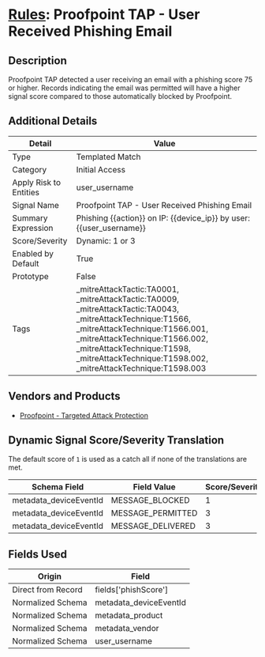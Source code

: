 # [Rules](README.md): Proofpoint TAP - User Received Phishing Email

## Description
Proofpoint TAP detected a user receiving an email with a phishing score 75 or higher. Records indicating the email was permitted will have a higher signal score compared to those automatically blocked by Proofpoint.

## Additional Details
|Detail|Value|
|----|----|
|Type|Templated Match|
|Category|Initial Access|
|Apply Risk to Entities|user_username|
|Signal Name|Proofpoint TAP - User Received Phishing Email|
|Summary Expression|Phishing {{action}} on IP: {{device_ip}} by user: {{user_username}}|
|Score/Severity|Dynamic: 1 or 3|
|Enabled by Default|True|
|Prototype|False|
|Tags|_mitreAttackTactic:TA0001, _mitreAttackTactic:TA0009, _mitreAttackTactic:TA0043, _mitreAttackTechnique:T1566, _mitreAttackTechnique:T1566.001, _mitreAttackTechnique:T1566.002, _mitreAttackTechnique:T1598, _mitreAttackTechnique:T1598.002, _mitreAttackTechnique:T1598.003|
## Vendors and Products
- [Proofpoint - Targeted Attack Protection](../products/de3d4b6b-36a3-4436-8bfc-0561ac95037e.md)


## Dynamic Signal Score/Severity Translation

The default score of `1` is used as a catch all if none of the translations are met.

|Schema Field|Field Value|Score/Severity|
|------------|-----------|--------------|
|metadata_deviceEventId|MESSAGE_BLOCKED|1|
|metadata_deviceEventId|MESSAGE_PERMITTED|3|
|metadata_deviceEventId|MESSAGE_DELIVERED|3|
## Fields Used

|Origin|Field|
|----|----|
|Direct from Record|fields['phishScore']|
|Normalized Schema|metadata_deviceEventId|
|Normalized Schema|metadata_product|
|Normalized Schema|metadata_vendor|
|Normalized Schema|user_username|


